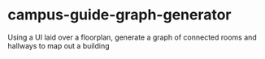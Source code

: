 # campus-guide-graph-generator
Using a UI laid over a floorplan, generate a graph of connected rooms and hallways to map out a building
